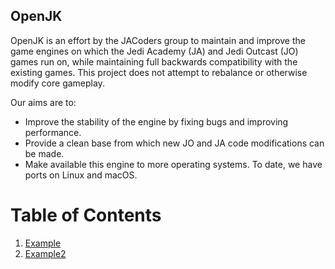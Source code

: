 ## OpenJK

OpenJK is an effort by the JACoders group to maintain and improve the game engines on which the Jedi Academy (JA) and Jedi Outcast (JO) games run on, while maintaining full backwards compatibility with the existing games. This project does not attempt to rebalance or otherwise modify core gameplay.

Our aims are to:
- Improve the stability of the engine by fixing bugs and improving performance.
- Provide a clean base from which new JO and JA code modifications can be made.
- Make available this engine to more operating systems. To date, we have ports on Linux and macOS.

# Table of Contents
1. [Example](#example)
2. [Example2](#example2)
